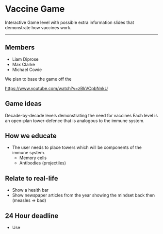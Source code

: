 # Vaccine Game


Interactive Game level with possible extra information slides that demonstrate how vaccines work.

---

## Members

* Liam Diprose 
* Max Clarke
* Michael Cowie


We plan to base the game off the 

https://www.youtube.com/watch?v=zBkVCpbNnkU


## Game ideas 

Decade-by-decade levels demonstrating the need for vaccines
Each level is an open-plan tower-defence that is analogous to the immune system.

## How we educate

* The user needs to place towers which will be components of the immune system.
  * Memory cells
  * Antibodies (projectiles)


## Relate to real-life

* Show a health bar 
* Show newspaper articles from the year showing the mindset back then (measles => bad)


## 24 Hour deadline

* Use 
